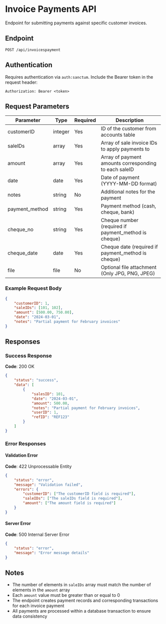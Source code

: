 # Invoice Payments API

Endpoint for submitting payments against specific customer invoices.

## Endpoint

```
POST /api/invoicespayment
```

## Authentication

Requires authentication via `auth:sanctum`. Include the Bearer token in the request header:

```
Authorization: Bearer <token>
```

## Request Parameters

| Parameter | Type | Required | Description |
|-----------|------|----------|-------------|
| customerID | integer | Yes | ID of the customer from accounts table |
| saleIDs | array | Yes | Array of sale invoice IDs to apply payments to |
| amount | array | Yes | Array of payment amounts corresponding to each saleID |
| date | date | Yes | Date of payment (YYYY-MM-DD format) |
| notes | string | No | Additional notes for the payment |
| payment_method | string | Yes | Payment method (cash, cheque, bank) |
| cheque_no | string | Yes | Cheque number (required if payment_method is cheque) |
| cheque_date | date | Yes | Cheque date (required if payment_method is cheque) |
| file | file | No | Optional file attachment (Only JPG, PNG, JPEG) |

### Example Request Body

```json
{
    "customerID": 1,
    "saleIDs": [101, 102],
    "amount": [500.00, 750.00],
    "date": "2024-03-01",
    "notes": "Partial payment for February invoices"
}
```

## Responses

### Success Response

**Code**: 200 OK

```json
{
    "status": "success",
    "data": [
        {
            "salesID": 101,
            "date": "2024-03-01",
            "amount": 500.00,
            "notes": "Partial payment for February invoices",
            "userID": 1,
            "refID": "REF123"
        }
    ]
}
```

### Error Responses

#### Validation Error

**Code**: 422 Unprocessable Entity

```json
{
    "status": "error",
    "message": "Validation failed",
    "errors": {
        "customerID": ["The customerID field is required"],
        "saleIDs": ["The saleIDs field is required"],
        "amount": ["The amount field is required"]
    }
}
```

#### Server Error

**Code**: 500 Internal Server Error

```json
{
    "status": "error",
    "message": "Error message details"
}
```

## Notes

- The number of elements in `saleIDs` array must match the number of elements in the `amount` array
- Each `amount` value must be greater than or equal to 0
- The endpoint creates payment records and corresponding transactions for each invoice payment
- All payments are processed within a database transaction to ensure data consistency